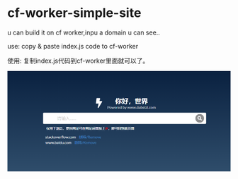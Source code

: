 # cf-worker-simple-site
u can build it on cf worker,inpu a domain u can see..

use:
copy & paste  index.js code to cf-worker

使用:
复制index.js代码到cf-worker里面就可以了。

![blockchain](https://github.com/vrcms/cf-worker-simple-site/blob/main/screensnap.png "预览")
